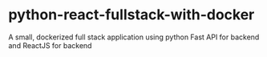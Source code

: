 # python-react-fullstack-with-docker
A small, dockerized full stack application using python Fast API for backend and ReactJS for backend
